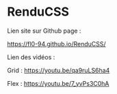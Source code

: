 # RenduCSS

Lien site sur Github page :

https://fl0-94.github.io/RenduCSS/

Lien des vidéos :

Grid : https://youtu.be/qa9ruLS6ha4

Flex : https://youtu.be/7_yvPs3C0hA
